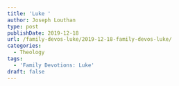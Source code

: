 ```yaml
---
title: 'Luke '
author: Joseph Louthan
type: post
publishDate: 2019-12-18
url: /family-devos-luke/2019-12-18-family-devos-luke/
categories:
  - Theology
tags:
  - 'Family Devotions: Luke'
draft: false
---
```

